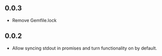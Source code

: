 ## 0.0.3

- Remove Gemfile.lock

## 0.0.2

- Allow syncing stdout in promises and turn functionality on by default.
